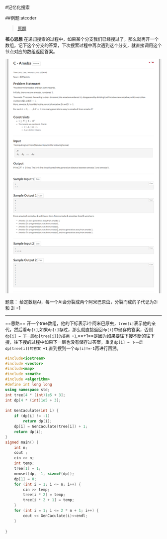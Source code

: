 #记忆化搜索

##例题:atcoder
>  [原题](https://atcoder.jp/contests/abc274/tasks/abc274_c)

**核心思想**  在递归搜索的过程中，如果某个分支我们已经搜过了，那么就再开一个数组，记下这个分支的答案，下次搜索过程中再次遇到这个分支，就直接调用这个节点对应的数组返回答案。

![图 1](../../images/878de57756f46ac6108d01200ab3b5ce94a39653eeca888dbd140d959412edf4.png)  

题意：
给定数组Ai，每一个Ai会分裂成两个阿米巴原虫，分裂而成的子代记为2i 和 2i +1

---

==思路==
开一个tree数组，他的下标表示i个阿米巴原虫，`tree[i]`表示他的亲代，然后看`dp[i]`,如果`dp[i]`存过，那么就直接返回`dp[i]`中储存的答案，否则`dp[i] = 下一层dp[tree[i]]的答案 +1`,==+1==是因为如果要往下搜不断的往下搜，往下搜的过程中如果下一层也没有储存过答案，重复`dp[i] = 下一层dp[tree[i]]的答案 +1`,直到搜到一个`dp[i]!=-1`再进行回溯。


```c++
#include<iostream>
#include <vector>
#include<map>
#include <cmath>
#include <algorithm>
#define int long long
using namespace std;
int tree[4 * (int)1e5 + 3];
int dp[4 * (int)1e5 + 3];

int GenCaculate(int i) {
	if (dp[i] != -1) 
		return dp[i];
	dp[i] = GenCaculate(tree[i]) + 1;
	return dp[i];
}
signed main() {
	int n;
	cout ;
	cin >> n;
	int temp;
	tree[1] = 1;
	memset(dp, -1, sizeof(dp));
	dp[1] = 0;
	for (int i = 1; i <= n; i++) {
		cin >> temp;
		tree[i * 2] = temp;
		tree[i * 2 + 1] = temp;
	}
	for (int i = 1; i <= 2 * n + 1; i++) {
		cout << GenCaculate(i)<<endl;
	}
	
}

```










